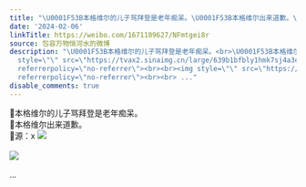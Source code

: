 ```yaml
---
title: "\U0001F53B本格维尔的儿子骂拜登是老年痴呆。\U0001F53B本格维尔出来道歉。\U0001F53B源：x [图片][图片]"
date: '2024-02-06'
linkTitle: https://weibo.com/1671109627/NFmtgei8r
source: 包容万物恒河水的微博
description: "\U0001F53B本格维尔的儿子骂拜登是老年痴呆。<br>\U0001F53B本格维尔出来道歉。<br>\U0001F53B源：x <img
  style=\"\" src=\"https://tvax2.sinaimg.cn/large/639b1bfbly1hmk7sj4a3ej20zk0hs7aw.jpg\"
  referrerpolicy=\"no-referrer\"><br><br><img style=\"\" src=\"https://tvax4.sinaimg.cn/large/639b1bfbly1hmk7wey24rj20la0ijdoy.jpg\"
  referrerpolicy=\"no-referrer\"><br><br> ..."
disable_comments: true
---
```

🔻本格维尔的儿子骂拜登是老年痴呆。<br>🔻本格维尔出来道歉。<br>🔻源：x <img style="" src="https://tvax2.sinaimg.cn/large/639b1bfbly1hmk7sj4a3ej20zk0hs7aw.jpg" referrerpolicy="no-referrer"><br><br><img style="" src="https://tvax4.sinaimg.cn/large/639b1bfbly1hmk7wey24rj20la0ijdoy.jpg" referrerpolicy="no-referrer"><br><br> ...